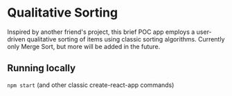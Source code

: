 # Qualitative Sorting

Inspired by another friend's project, this brief POC app employs a user-driven qualitative sorting of items using classic sorting algorithms. Currently only Merge Sort, but more will be added in the future.

## Running locally

`npm start` (and other classic create-react-app commands)
